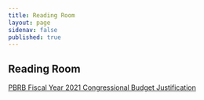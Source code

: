 ```yaml
---
title: Reading Room
layout: page
sidenav: false
published: true
---
```

## Reading Room



[PBRB Fiscal Year 2021 Congressional Budget Justification]({{site.baseurl}}/assets/uploads/PBRD_Content.pdf)  



